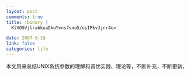 ```yaml
--- 
layout: post
comments: true
title: !binary |
  KlVOSVjlrabkuaDkuYvns7vnu5/osIPkvJjnr4c=

date: 2007-9-18
link: false
categories: life
---
```

<p>本文用来总结UNIX系统参数的理解和调优实践、理论等，不断补充，不断更新，</p>
